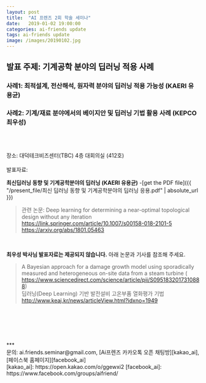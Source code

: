 ```yaml
---
layout: post
title:  "AI 프렌즈 2회 학술 세미나"
date:   2019-01-02 19:00:00
categories: ai-friends update
tags: ai-friends update
image: /images/20190102.jpg
---
```



## 발표 주제: **기계공학 분야의 딥러닝 적용 사례**
  ### 사례1: 최적설계, 전산해석, 원자력 분야의 딥러닝 적용 가능성 (KAERI 유용균)
  ### 사례2: 기계/재료 분야에서의 베이지안 및 딥러닝 기법 활용 사례 (KEPCO 최우성)
</br>  
</br>  

  장소: 대덕테크비즈센터(TBC) 4층 대회의실 (412호)
</br>  
발표자료:
</br>  

**최신딥러닝 동향 및 기계공학분야의 딥러닝 (KAERI 유용균)**
-[get the PDF file]({{ "/present_file/최신 딥러닝 동향 및 기계공학분야의 딥러닝 응용.pdf" | absolute_url }})
>관련 논문: Deep learning for determining a near-optimal topological design without any iteration
 https://link.springer.com/article/10.1007/s00158-018-2101-5  
 https://arxiv.org/abs/1801.05463
</br>  

**최우성 박사님 발표자료는 제공되지 않습니다.** 아래 논문과 기사를 참조해 주세요.
>A Bayesian approach for a damage growth model using sporadically measured and heterogeneous on-site data from a steam turbine ( https://www.sciencedirect.com/science/article/pii/S0951832017310888)  
  딥러닝(Deep Learning) 기반 발전설비 고온부품 열화평가 기법 http://www.keaj.kr/news/articleView.html?idxno=1949
</br>  
</br>  
</br>  
</br>  
</br>  
***
</br>  
문의: ai.friends.seminar@gmail.com,
[Ai프렌즈 카카오톡 오픈 채팅방][kakao_ai],
[페이스북 홈페이지][facebook_ai]
</br>  
[kakao_ai]:     https://open.kakao.com/o/ggewxi2
[facebook_ai]:  https://www.facebook.com/groups/aifriend/
